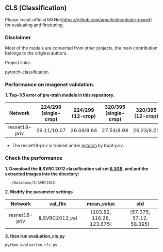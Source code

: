 ## CLS (Classification)

Please install official MXNet(https://github.com/apache/incubator-mxnet) for evaluating and finetuning.

### Disclaimer

Most of the models are converted from other projects, the main contribution belongs to the original authors.

Project links:

[pytorch-classification](https://github.com/soeaver/pytorch-classification)


### Performance on imagenet validation.
**1. Top-1/5 error of pre-train models in this repository.**

 Network|224/299<br/>(single-crop)|224/299<br/>(12-crop)|320/395<br/>(single-crop)|320/395<br/>(12-crop)
 :---:|:---:|:---:|:---:|:---:
 resnet18-priv| 29.11/10.07 | 26.69/8.64 | 27.54/8.98 | 26.23/8.21

 - The resnet18-priv is trained under [pytorch](https://github.com/soeaver/pytorch-classification) by bupt-priv.

### Check the performance
**1. Download the ILSVRC 2012 classification val set [6.3GB](http://www.image-net.org/challenges/LSVRC/2012/nnoupb/ILSVRC2012_img_val.tar), and put the extracted images into the directory:**

      ~/Database/ILSVRC2012

**2. Modify the parameter settings**

 Network|val_file|mean_value|std
 :---:|:---:|:---:|:---:
 resnet18-priv | ILSVRC2012_val | [103.52, 116.28, 123.675] | [57.375, 57.12, 58.395]

**3. then run evaluation_cls.py**

    python evaluation_cls.py
